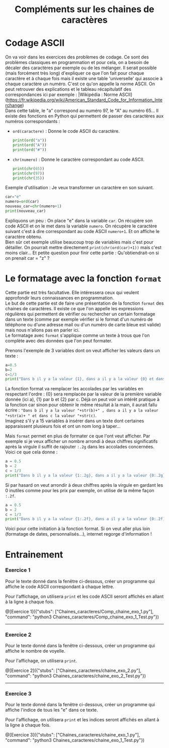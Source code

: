 <h1> <center>Compléments sur les chaines de caractères</center></h1>

# Codage ASCII

On va voir dans les exercices des problèmes de codage. Ce sont des problèmes classiques en programmation et pour cela, on a besoin de décaler des caractères par exemple ou de les mélanger. Il serait possible (mais forcément très long) d'expliquer ce que l'on fait pour chaque caractère et à chaque fois mais il existe une table 'universelle' qui associe à chaque caractère un numéro. C'est ce qu'on appelle la norme ASCII. On peut retrouver des explications et le tableau récapitulatif des correspondances ici par exemple : |Wikipédia : Norme ASCII](https://fr.wikipedia.org/wiki/American_Standard_Code_for_Information_Interchange)  
Dans cette table, le "a" correspond au numéro 97, le "A" au numéro 65...
Il existe des fonctions en Python qui permettent de passer des caractères aux numéros correspondants :
+ `ord(caractere)` : Donne le code ASCII du caractère.
  ```python runnable
  print(ord("a"))
  print(ord("A"))
  print(ord("#"))
  ```

+ `chr(numero)` : Donne le caractère correspondant au code ASCII.
  ```python runnable
  print(chr(65))
  print(chr(97))
  print(chr(35))
  ```
  
Exemple d'utilisation : Je veux transformer un caractère en son suivant.
```python runnable
car="e"
numero=ord(car)
nouveau_car=chr(numero+1)
print(nouveau_car)
```
Expliquons un peu : On place "e" dans la variable `car`. On récupère son code ASCII et on le met dans la variable `numero`. On récupère le caractère suivant c'est à dire correspondant au code ASCII `numero+1`. Et on affiche le  caractère obtenu.  
Bien sûr cet exemple utilise beaucoup trop de variables mais c'est pour détailler. On pourrait mettre directement `print(chr(ord(car)+1))` mais c'est moins clair... Et petite question pour finir cette partie : Qu'obtiendrait-on si on prenait car = "z" ?

# Le formatage avec la fonction `format`

Cette partie est très facultative. Elle intéressera ceux qui veulent approfondir leurs connaissances en programmation.  
Le but de cette partie est de faire une présentation de la fonction `format`  des chaines de caractères. Il existe ce que l'on appelle les expressions régulières qui permettent de vérifier ou rechercher un certain formatage dans un texte (comme par exemple vérifier si le format d'un numéro de téléphone ou d'une adresse mail ou d'un numéro de carte bleue est valide) mais nous n'allons pas en parler ici.  
Le formatage avec `format` s'applique comme un texte à trous que l'on complète avec des données que l'on peut formater. 

Prenons l'exemple de 3 variables dont on veut afficher les valeurs dans un texte :
```python runnable
a=0.5
b=2
c=1/3
print("Dans b il y a la valeur {1}, dans a il y a la valeur {0} et dans c la valeur {2}".format(a,b,c))
```
La fonction format va remplacer les accolades par les variables en respectant l'ordre : {0} sera remplacée par la valeur de la première variable donnée (ici a), {1} par b et {2} par c. Déjà on peut voir un intérêt pratique à la fonction car sinon pour obtenir le même résultat à la main, il aurait fallu écrire :
`"Dans b il y a la valeur "+str(b)+" , dans a il y a la valeur "+str(a)+ " et dans c la valeur "+str(c)`.  
Imaginez s'il y a 15 variables à insérer dans un texte dont certaines apparaissent plusieurs fois et ont un nom long à taper...

Mais `format` permet en plus de formater ce que l'ont veut afficher. Par exemple si je veux afficher un nombre arrondi à deux chiffres significatifs après la virgule il suffit de rajouter `:.2g` dans les accolades concernées. Voici ce que cela donne :
```python runnable
a = 0.5
b = 2
c = 1/3
print("Dans b il y a la valeur {1:.2g}, dans a il y a la valeur {0:.2g} et dans c la valeur {2:.2g}".format(a,b,c))
```

Si par hasard on veut arrondir à deux chiffres après la virgule en gardant les 0 inutiles comme pour les prix par exemple, on utilise de la même façon `:.2f`.
```python runnable
a = 0.5
b = 2
c = 1/3
print("Dans b il y a la valeur {1:.2f}, dans a il y a la valeur {0:.2f} et dans c la valeur {2:.2f}".format(a,b,c))
```

Voici pour cette initiation à la fonction format. Si on veut aller plus loin (formatage de dates, personnalisés...), internet regorge d'information !

# Entrainement 

### Exercice 1

Pour le texte donné dans la fenêtre ci-dessous, créer un programme qui affiche le code ASCII correspondant à chaque lettre.

Pour l'affichage, on utilisera `print` et les code ASCII seront affichés en allant à la ligne à chaque fois.

@[Exercice 1]({"stubs": ["Chaines_caracteres/Comp_chaine_exo_1.py"], "command": "python3 Chaines_caracteres/Comp_chaine_exo_1_Test.py"})

---

### Exercice 2

Pour le texte donné dans la fenêtre ci-dessous, créer un programme qui affiche le nombre de voyelle.

Pour l'affichage, on utilisera `print`.

@[Exercice 2]({"stubs": ["Chaines_caracteres/chaine_exo_2.py"], "command": "python3 Chaines_caracteres/chaine_exo_2_Test.py"})

---

### Exercice 3

Pour le texte donné dans la fenêtre ci-dessous, créer un programme qui affiche l'indice de tous les "e" dans ce texte.

Pour l'affichage, on utilisera `print` et les indices seront affichés en allant à la ligne à chaque fois.

@[Exercice 3]({"stubs": ["Chaines_caracteres/chaine_exo_1.py"], "command": "python3 Chaines_caracteres/chaine_exo_1_Test.py"})
